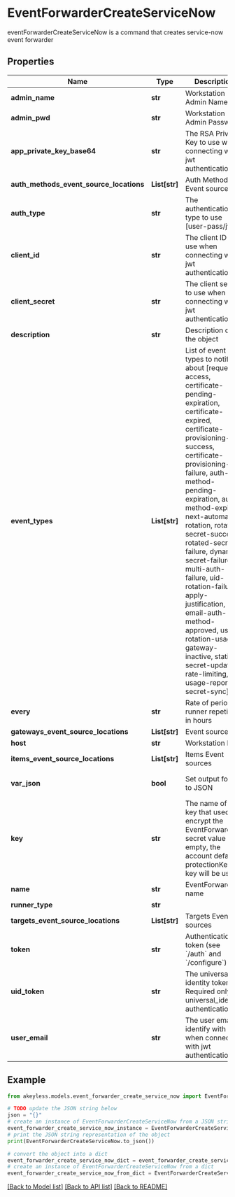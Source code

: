 # EventForwarderCreateServiceNow

eventForwarderCreateServiceNow is a command that creates service-now event forwarder

## Properties

Name | Type | Description | Notes
------------ | ------------- | ------------- | -------------
**admin_name** | **str** | Workstation Admin Name | [optional] 
**admin_pwd** | **str** | Workstation Admin Password | [optional] 
**app_private_key_base64** | **str** | The RSA Private Key to use when connecting with jwt authentication | [optional] 
**auth_methods_event_source_locations** | **List[str]** | Auth Method Event sources | [optional] 
**auth_type** | **str** | The authentication type to use [user-pass/jwt] | [optional] [default to 'user-pass']
**client_id** | **str** | The client ID to use when connecting with jwt authentication | [optional] 
**client_secret** | **str** | The client secret to use when connecting with jwt authentication | [optional] 
**description** | **str** | Description of the object | [optional] 
**event_types** | **List[str]** | List of event types to notify about [request-access, certificate-pending-expiration, certificate-expired, certificate-provisioning-success, certificate-provisioning-failure, auth-method-pending-expiration, auth-method-expired, next-automatic-rotation, rotated-secret-success, rotated-secret-failure, dynamic-secret-failure, multi-auth-failure, uid-rotation-failure, apply-justification, email-auth-method-approved, usage, rotation-usage, gateway-inactive, static-secret-updated, rate-limiting, usage-report, secret-sync] | [optional] 
**every** | **str** | Rate of periodic runner repetition in hours | [optional] 
**gateways_event_source_locations** | **List[str]** | Event sources | 
**host** | **str** | Workstation Host | [optional] 
**items_event_source_locations** | **List[str]** | Items Event sources | [optional] 
**var_json** | **bool** | Set output format to JSON | [optional] [default to False]
**key** | **str** | The name of a key that used to encrypt the EventForwarder secret value (if empty, the account default protectionKey key will be used) | [optional] 
**name** | **str** | EventForwarder name | 
**runner_type** | **str** |  | 
**targets_event_source_locations** | **List[str]** | Targets Event sources | [optional] 
**token** | **str** | Authentication token (see &#x60;/auth&#x60; and &#x60;/configure&#x60;) | [optional] 
**uid_token** | **str** | The universal identity token, Required only for universal_identity authentication | [optional] 
**user_email** | **str** | The user email to identify with when connecting with jwt authentication | [optional] 

## Example

```python
from akeyless.models.event_forwarder_create_service_now import EventForwarderCreateServiceNow

# TODO update the JSON string below
json = "{}"
# create an instance of EventForwarderCreateServiceNow from a JSON string
event_forwarder_create_service_now_instance = EventForwarderCreateServiceNow.from_json(json)
# print the JSON string representation of the object
print(EventForwarderCreateServiceNow.to_json())

# convert the object into a dict
event_forwarder_create_service_now_dict = event_forwarder_create_service_now_instance.to_dict()
# create an instance of EventForwarderCreateServiceNow from a dict
event_forwarder_create_service_now_from_dict = EventForwarderCreateServiceNow.from_dict(event_forwarder_create_service_now_dict)
```
[[Back to Model list]](../README.md#documentation-for-models) [[Back to API list]](../README.md#documentation-for-api-endpoints) [[Back to README]](../README.md)


